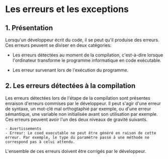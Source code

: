 # Les erreurs et les exceptions

## 1. Présentation

Lorsqu'un développeur écrit du code, il se peut qu'il produise des erreurs. Ces erreurs peuvent se diviser en deux catégories:

- Les erreurs détectées au moment de la compilation, c'est-à-dire lorsque l'ordinateur transforme le programme informatique en code exécutable.

- Les erreur survenant lors de l'exécution du programme.

## 2. Les erreurs détectées à la compilation

Les erreurs détectées lors de l'étape de la compilation sont présentes enraison d'erreurs commises par le développeur. Il peut s'agir d'une erreur de syntaxe, un mot-clé mal orthogtaphié par exemple, ou d'une erreur sémantique, une variable non initialisée avant son utilisation par exemple. Ces erreurs peuvent avoir l'un des deux niveaux de gravité suivants.

    - Avertissements
    - Erreur: Le coed executable ne peut être généré en raison de cette erreur. Par exemple, le type du paramètre passé à une méthode ne correspond pas à celui attendu.

L'ensemble de ces erreurs doivent être corrigés par le développeur.
